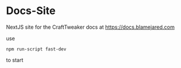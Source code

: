 # Docs-Site

NextJS site for the CraftTweaker docs at https://docs.blamejared.com

use
```
npm run-script fast-dev
```
to start